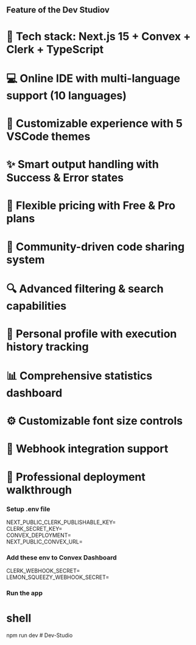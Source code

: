 ## Feature of the Dev Studiov
# 🚀 Tech stack: Next.js 15 + Convex + Clerk + TypeScript<br/>
# 💻 Online IDE with multi-language support (10 languages)<br/>
# 🎨 Customizable experience with 5 VSCode themes<br/>
# ✨ Smart output handling with Success & Error states<br/>
# 💎 Flexible pricing with Free & Pro plans<br/>
# 🤝 Community-driven code sharing system<br/>
# 🔍 Advanced filtering & search capabilities<br/>
# 👤 Personal profile with execution history tracking<br/>
# 📊 Comprehensive statistics dashboard<br/>
# ⚙️ Customizable font size controls<br/>
# 🔗 Webhook integration support<br/>
# 🌟 Professional deployment <br/>walkthrough

### Setup .env file


NEXT_PUBLIC_CLERK_PUBLISHABLE_KEY=<br/>
CLERK_SECRET_KEY=<br/>
CONVEX_DEPLOYMENT=<br/>
NEXT_PUBLIC_CONVEX_URL=<br/>


### Add these env to Convex Dashboard


CLERK_WEBHOOK_SECRET=<br/>
LEMON_SQUEEZY_WEBHOOK_SECRET=<br/>


### Run the app

# shell
npm run dev
#   D e v - S t u d i o 
 
 



